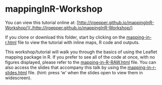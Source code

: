 # mappingInR-Workshop

You can view this tutorial online at: [http://jrpepper.github.io/mappingInR-Workshop/](./http://jrpepper.github.io/mappingInR-Workshop/)

If you clone or download this folder, start by clicking on the [mapping-in-r.html](./mapping-in-r.html) file to view the tutorial with inline maps, R code and outputs.

This workshop/tutorial will walk you through the basics of using the Leaflet mapping package in R. If you prefer to see all of the code at once, with no figures displayed, please refer to the [mapping-in-R-RAW.html](./mapping-in-R-RAW.html) file. You can also access the slides that accompany this talk by using the [mapping-in-r-slides.html](./mapping-in-r-slides.html) file. (hint: press ‘w’ when the slides open to view them in widescreen).
